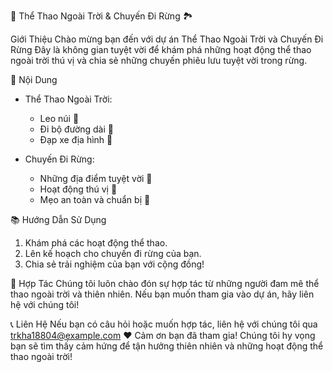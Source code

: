  🌲 Thể Thao Ngoài Trời & Chuyến Đi Rừng 🏞️

Giới Thiệu
Chào mừng bạn đến với dự án Thể Thao Ngoài Trời và Chuyến Đi Rừng Đây là không gian tuyệt vời để khám phá những hoạt động thể thao ngoài trời thú vị và chia sẻ những chuyến phiêu lưu tuyệt vời trong rừng.

 🌟 Nội Dung
- Thể Thao Ngoài Trời:
  - Leo núi 🧗
  - Đi bộ đường dài 🚶
  - Đạp xe địa hình 🚵
  
- Chuyến Đi Rừng:
  - Những địa điểm tuyệt vời 🌳
  - Hoạt động thú vị 🌿
  - Mẹo an toàn và chuẩn bị 🎒

 📚 Hướng Dẫn Sử Dụng
1. Khám phá các hoạt động thể thao.
2. Lên kế hoạch cho chuyến đi rừng của bạn.
3. Chia sẻ trải nghiệm của bạn với cộng đồng!

 🤝 Hợp Tác
Chúng tôi luôn chào đón sự hợp tác từ những người đam mê thể thao ngoài trời và thiên nhiên. Nếu bạn muốn tham gia vào dự án, hãy liên hệ với chúng tôi!

 📞 Liên Hệ
Nếu bạn có câu hỏi hoặc muốn hợp tác, liên hệ với chúng tôi qua [trkha18804@example.com](mailto:trkha18804@example.com)
 ❤️ Cảm ơn bạn đã tham gia!
Chúng tôi hy vọng bạn sẽ tìm thấy cảm hứng để tận hưởng thiên nhiên và những hoạt động thể thao ngoài trời!
